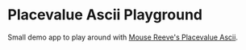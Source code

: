 # Placevalue Ascii Playground

Small demo app to play around with [Mouse Reeve's Placevalue Ascii](https://github.com/mouse-reeve/placevalue_ascii).
